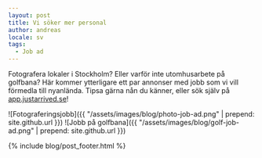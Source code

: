```yaml
---
layout: post
title: Vi söker mer personal
author: andreas
locale: sv
tags:
  - Job ad
---
```


Fotografera lokaler i Stockholm? Eller varför inte utomhusarbete på golfbana? Här kommer ytterligare ett par annonser med jobb som vi vill förmedla till nyanlända. Tipsa gärna nån du känner, eller sök själv &zwnj;&zwnj;&zwnj;&zwnj;&zwnj;&zwnj;&zwnj;&zwnj;&zwnj;&zwnj;&zwnj;&zwnj;&zwnj;&zwnj;&zwnj;&zwnj;&zwnj;&zwnj;&zwnj;&zwnj;&zwnj;&zwnj;&zwnj;&zwnj;&zwnj;&zwnj;&zwnj;&zwnj;&zwnj;&zwnj;&zwnj;&zwnj;&zwnj;&zwnj;&zwnj;&zwnj;&zwnj;&zwnj;&zwnj;&zwnj;&zwnj;&zwnj;&zwnj;&zwnj;&zwnj;&zwnj;&zwnj;&zwnj;&zwnj;&zwnj;&zwnj;&zwnj;&zwnj;&zwnj;&zwnj;&zwnj;&zwnj;&zwnj;&zwnj;&zwnj;&zwnj;&zwnj;&zwnj;&zwnj;&zwnj;&zwnj;&zwnj;&zwnj;&zwnj;&zwnj;&zwnj;&zwnj;på [app.justarrived.se](https://app.justarrived.se)!

![Fotograferingsjobb]({{ "/assets/images/blog/photo-job-ad.png" | prepend: site.github.url }})
![Jobb på golfbana]({{ "/assets/images/blog/golf-job-ad.png" | prepend: site.github.url }})


{% include blog/post_footer.html %}
